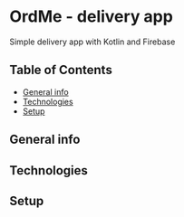 # OrdMe - delivery app
Simple delivery app with Kotlin and Firebase

## Table of Contents
* [General info](#general-info)
* [Technologies](#technologies)
* [Setup](#setup)

## General info
## Technologies
## Setup

